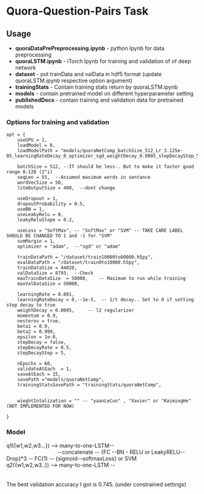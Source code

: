 # Quora-Question-Pairs Task

## Usage

* **quoraDataPrePreprocessing.ipynb** - python Ipynb for data preprocessing
* **quoraLSTM.ipynb** - iTorch Ipynb for training and validation of of deep network
* **dataset** - put trainData and valData in hdf5 format (update quoraLSTM.ipynb respective option argument)
* **trainingStats** - Contain training stats return by quoraLSTM.ipynb
* **models** - contain pretrained model on different hyperparameter setting
* **publishedDocs** - contain training and validation data for pretrained models

### Options for training and validation
```
opt = {
    useGPU = 1,
    loadModel = 0,
    loadModelPath = "models/quoraNetComp_batchSize_512_Lr_3.125e-05_learningRateDecay_0_optimizer_sgd_weightDecay_0.0005_stepDecayStep_5_epoch_20.t7",
    
    batchSize = 512, --IT should be less.. But to make it faster good range 8-128 (2^i)
    seqLen = 55,  --Assumed maximum words in sentance
    wordVecSize = 50,
    lstmOutputSize = 400,  --dont change

    useDropout = 1,
    dropoutProbability = 0.5,
    useBN = 1,
    useLeakyRelu = 0,
    leakyReluSlope = 0.2,

    useLoss = "SoftMax", -- "SoftMax" or "SVM" -- TAKE CARE LABEL SHOULD BE CHANGED TO 1 and -1 for "SVM"                      
    svmMargin = 1,
    optimizer = "adam",  --"sgd" or "adam"
    
    trainDataPath = "/dataset/train10000to60000.h5py",
    evalDataPath = "/dataset/train0to10000.h5py",  
    trainDataSize = 44020,
    valDataSize = 8793,  --Check
    maxTrainDataSize  = 50000,    -- Maximum to run while training
    maxValDataSize = 50000,  
    
    learningRate = 0.001,
    learningRateDecay = 0,--1e-5,  -- 1/t decay.. Set to 0 if setting step decay to true
    weightDecay = 0.0005,     -- l2 regularizer
    momentum = 0.9,
    nesterov = true,
    beta1 = 0.9,
    beta2 = 0.999,
    epsilon = 1e-8,
    stepDecay = false,
    stepDecayRate = 0.5,
    stepDecayStep = 5,
    
    nEpochs = 60,
    validateAtEach  = 1,
    saveAtEach = 15,
    savePath ="models/quoraNetComp",
    trainingStatsSavePath = "trainingStats/quoraNetComp",
    
    
    wieghtIntalization = "" -- "yaanLeCun" , "Xavier" or "KaimingHe"  (NOT IMPLEMENTED FOR NOW)
            
}

```


### Model

q1({w1,w2,w3...}) --> many-to-one-LSTM-- <br/>
&nbsp;&nbsp;&nbsp;&nbsp;&nbsp;&nbsp;&nbsp;&nbsp;&nbsp;&nbsp;&nbsp;&nbsp;&nbsp;&nbsp;&nbsp;&nbsp;&nbsp;&nbsp;&nbsp;&nbsp;&nbsp;&nbsp;&nbsp;&nbsp;&nbsp;&nbsp;&nbsp;&nbsp;&nbsp;&nbsp;&nbsp;&nbsp;&nbsp; --concatenate -- {FC --BN - RELU or LeakyRELU--Drop}*3 -- FC(1) -- {sigmoid--softmaxLoss} or SVM <br/> 
q2({w1,w2,w3..}) --> many-to-one-LSTM --
<br/>
<br/>
<br/>
The best validation accuracy I got is 0.745. (under constrained settings)

